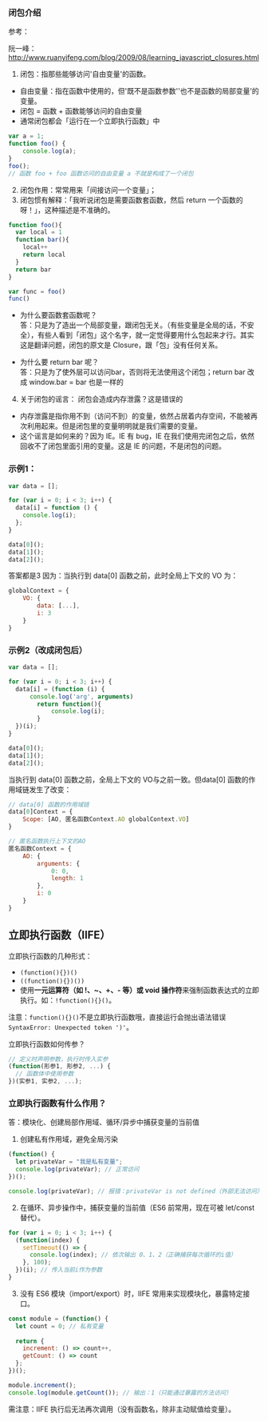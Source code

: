 ### 闭包介绍

参考：

阮一峰：http://www.ruanyifeng.com/blog/2009/08/learning_javascript_closures.html


1. 闭包：指那些能够访问'自由变量'的函数。
* 自由变量：指在函数中使用的，但'既不是函数参数''也不是函数的局部变量'的变量。
* 闭包 = 函数 + 函数能够访问的自由变量
* 通常闭包都会「运行在一个立即执行函数」中

```javascript
var a = 1;
function foo() {
    console.log(a);
}
foo();
// 函数 foo + foo 函数访问的自由变量 a 不就是构成了一个闭包
```

2. 闭包作用：常常用来「间接访问一个变量」；
3. 闭包惯有解释：「我听说闭包是需要函数套函数，然后 return 一个函数的呀！」，这种描述是不准确的。
```javascript
function foo(){
  var local = 1
  function bar(){
    local++
    return local
  }
  return bar
}

var func = foo()
func()
```
* 为什么要函数套函数呢？      
答：只是为了造出一个局部变量，跟闭包无关。（有些变量是全局的话，不安全），有些人看到「闭包」这个名字，就一定觉得要用什么包起来才行。其实这是翻译问题，闭包的原文是 Closure，跟「包」没有任何关系。

* 为什么要 return bar 呢？  
答：只是为了使外层可以访问bar，否则将无法使用这个闭包；return bar 改成 window.bar = bar 也是一样的

4. 关于闭包的谣言：
闭包会造成内存泄露？这是错误的
* 内存泄露是指你用不到（访问不到）的变量，依然占居着内存空间，不能被再次利用起来。但是闭包里的变量明明就是我们需要的变量。
* 这个谣言是如何来的？因为 IE。IE 有 bug，IE 在我们使用完闭包之后，依然回收不了闭包里面引用的变量。这是 IE 的问题，不是闭包的问题。


### 示例1：
```javascript
var data = [];

for (var i = 0; i < 3; i++) {
  data[i] = function () {
    console.log(i);
  };
}

data[0]();
data[1]();
data[2]();
```
答案都是3
因为：当执行到 data[0] 函数之前，此时全局上下文的 VO 为：
```javascript
globalContext = {
    VO: {
        data: [...],
        i: 3
    }
}
```

### 示例2（改成闭包后）
```javascript
var data = [];

for (var i = 0; i < 3; i++) {
  data[i] = (function (i) {
      console.log('arg', arguments)
        return function(){
            console.log(i);
        }
  })(i);
}

data[0]();
data[1]();
data[2]();
```
当执行到 data[0] 函数之前，全局上下文的 VO与之前一致。但data[0] 函数的作用域链发生了改变：
```javascript
// data[0] 函数的作用域链
data[0]Context = {
    Scope: [AO, 匿名函数Context.AO globalContext.VO]
}

// 匿名函数执行上下文的AO
匿名函数Context = {
    AO: {
        arguments: {
            0: 0,
            length: 1
        },
        i: 0
    }
}
```

## 立即执行函数（IIFE）
立即执行函数的几种形式：
* `(function(){})()`
* `((function(){})())`
* 使用**一元运算符（如 !、~、+、- 等）或 void 操作符**来强制函数表达式的立即执行。如：`!function(){}()`。

注意：`function(){}()`不是立即执行函数哦，直接运行会抛出语法错误 `SyntaxError: Unexpected token ')'`。


立即执行函数如何传参？
```js
// 定义时声明参数，执行时传入实参
(function(形参1, 形参2, ...) {
  // 函数体中使用参数
})(实参1, 实参2, ...);
```

### 立即执行函数有什么作用？
答：模块化、创建局部作用域、循环/异步中捕获变量的当前值

1. 创建私有作用域，避免全局污染
```js
(function() {
  let privateVar = "我是私有变量";
  console.log(privateVar); // 正常访问
})();

console.log(privateVar); // 报错：privateVar is not defined（外部无法访问）
```
2. 在循环、异步操作中，捕获变量的当前值（ES6 前常用，现在可被 let/const 替代）。
```js
for (var i = 0; i < 3; i++) {
  (function(index) {
    setTimeout(() => {
      console.log(index); // 依次输出 0、1、2（正确捕获每次循环的i值）
    }, 100);
  })(i); // 传入当前i作为参数
}
```
3. 没有 ES6 模块（import/export）时，IIFE 常用来实现模块化，暴露特定接口。
```js
const module = (function() {
  let count = 0; // 私有变量
  
  return {
    increment: () => count++,
    getCount: () => count
  };
})();

module.increment();
console.log(module.getCount()); // 输出：1（只能通过暴露的方法访问）
```
需注意：IIFE 执行后无法再次调用（没有函数名，除非主动赋值给变量）。

